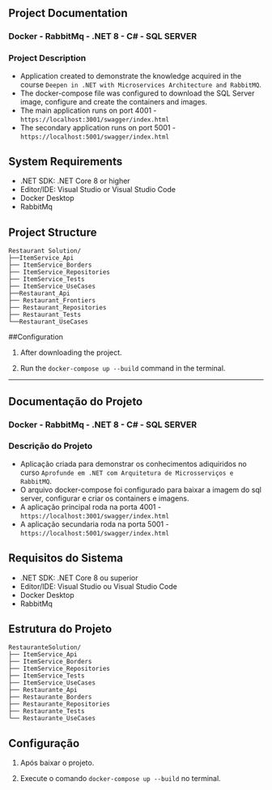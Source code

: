 ## Project Documentation
### Docker - RabbitMq - .NET 8 - C# - SQL SERVER

### Project Description
- Application created to demonstrate the knowledge acquired in the course `Deepen in .NET with Microservices Architecture and RabbitMQ`.
- The docker-compose file was configured to download the SQL Server image, configure and create the containers and images. 
- The main application runs on port 4001 - `https://localhost:3001/swagger/index.html`
- The secondary application runs on port 5001 - `https://localhost:5001/swagger/index.html`

## System Requirements
- .NET SDK: .NET Core 8 or higher
- Editor/IDE: Visual Studio or Visual Studio Code
- Docker Desktop
- RabbitMq

## Project Structure
```
Restaurant Solution/
├──ItemService_Api
├── ItemService_Borders
├── ItemService_Repositories
├── ItemService_Tests
├── ItemService_UseCases
├──Restaurant_Api
├── Restaurant_Frontiers
├── Restaurant_Repositories
├── Restaurant_Tests
└──Restaurant_UseCases
```

##Configuration
1. After downloading the project.

2. Run the `docker-compose up --build` command in the terminal.

------------------------------------------------------------------------------------------------------------------------------------------------------------------


## Documentação do Projeto
### Docker - RabbitMq - .NET 8 - C# - SQL SERVER

### Descrição do Projeto
 - Aplicação criada para demonstrar os conhecimentos adiquiridos no curso `Aprofunde em .NET com Arquitetura de Microsserviços e RabbitMQ`.
 - O arquivo docker-compose foi configurado para baixar a imagem do sql server, configurar e criar os containers e imagens.	
 - A aplicação principal roda na porta 4001 - `https://localhost:3001/swagger/index.html`
 - A aplicação secundaria roda na porta 5001 - `https://localhost:5001/swagger/index.html`

## Requisitos do Sistema
 - .NET SDK: .NET Core 8 ou superior
 - Editor/IDE: Visual Studio ou Visual Studio Code
 - Docker Desktop
 - RabbitMq 

## Estrutura do Projeto
```
RestauranteSolution/
├── ItemService_Api
├── ItemService_Borders
├── ItemService_Repositories
├── ItemService_Tests
├── ItemService_UseCases
├── Restaurante_Api
├── Restaurante_Borders
├── Restaurante_Repositories
├── Restaurante_Tests
└── Restaurante_UseCases
```

## Configuração
1. Após baixar o projeto.

2. Execute o comando `docker-compose up --build` no terminal.


   



